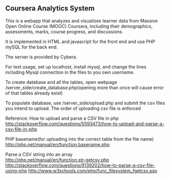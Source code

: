 ## Coursera Analytics System

This is a webapp that analyzes and visualizes learner data from Massive Open Online Course (MOOC) Coursera, including their demographics, assessments, marks, course progress, and discussions.

It is implemented in HTML and javascript for the front end and use PHP mySQL for the back end.

The server is provided by Cybera.


For test usage, set up localhost, install mysql, and change the lines including Mysql connection in the files to you own username.

To create database and all the tables, open webpage /server_side/create_database.php(opening more than once will cause error of that tables already exist)

To populate database, use /server_side/upload.php and submit the csv files you intend to upload. The order of uploading csv file is enforced 



Reference:
How to upload and parse a CSV file in php   
http://stackoverflow.com/questions/5593473/how-to-upload-and-parse-a-csv-file-in-php

PHP basename(for uploading into the correct table from the file name)   
http://php.net/manual/en/function.basename.php

Parse a CSV string into an array   
http://php.net/manual/en/function.str-getcsv.php
http://stackoverflow.com/questions/9139202/how-to-parse-a-csv-file-using-php
http://www.w3schools.com/php/func_filesystem_fgetcsv.asp
